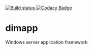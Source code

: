 <!--
Copyright Glen Knowles 2016 - 2017.
Distributed under the Boost Software License, Version 1.0.
-->

[![Build status](https://ci.appveyor.com/api/projects/status/0a248fk1dspywxbm?svg=true)
    ](https://ci.appveyor.com/project/gknowles/dimapp "msvc 2017")
[![Codacy Badge](https://api.codacy.com/project/badge/Grade/39e2ccefe84a4ea38d035745a67f874a)
    ](https://www.codacy.com/app/gknowles/dimapp?utm_source=github.com&amp;utm_medium=referral&amp;utm_content=gknowles/dimapp&amp;utm_campaign=Badge_Grade)

# dimapp
Windows server application framework
